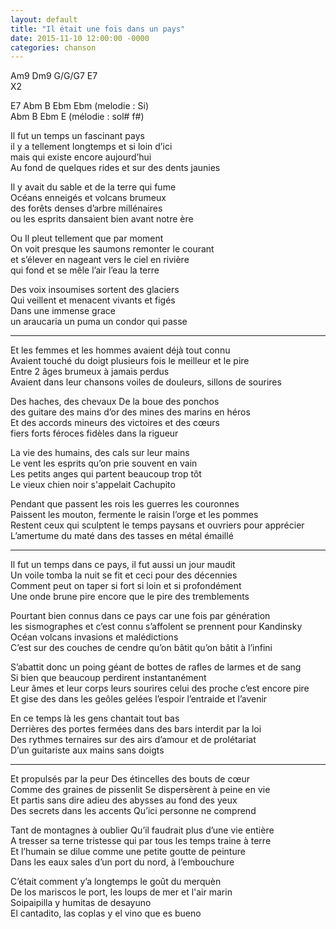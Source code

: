 ```yaml
---
layout: default
title: "Il était une fois dans un pays"
date: 2015-11-10 12:00:00 -0000
categories: chanson
---
```


Am9 Dm9 G/G/G7 E7  
X2

E7 Abm B Ebm Ebm (melodie : Si)  
Abm B Ebm E (mélodie : sol# f#)

Il fut un temps un fascinant pays  
il y a tellement longtemps et si loin d’ici  
mais qui existe encore aujourd’hui  
Au fond de quelques rides et sur des dents jaunies

Il y avait du sable et de la terre qui fume  
Océans enneigés et volcans brumeux  
des forêts denses d’arbre millénaires  
ou les esprits dansaient bien avant notre ère

Ou Il pleut tellement que par moment  
On voit presque les saumons remonter le courant  
et s’élever en nageant vers le ciel en rivière  
qui fond et se mêle l’air l’eau la terre

Des voix insoumises sortent des glaciers  
Qui veillent et menacent vivants et figés  
Dans une immense grace  
un araucaria un puma un condor qui passe

---

Et les femmes et les hommes avaient déjà tout connu  
Avaient touché du doigt plusieurs fois le meilleur et le pire  
Entre 2 âges brumeux à jamais perdus  
Avaient dans leur chansons voiles de douleurs, sillons de sourires

Des haches, des chevaux 
De la boue des ponchos  
des guitare des mains d’or 
des mines des marins en héros  
Et des accords mineurs des victoires et des cœurs  
fiers forts féroces fidèles dans la rigueur

La vie des humains, des cals sur leur mains  
Le vent les esprits qu’on prie souvent en vain  
Les petits anges qui partent beaucoup trop tôt  
Le vieux chien noir s'appelait Cachupito

Pendant que passent les rois les guerres les couronnes  
Paissent les mouton, fermente le raisin l’orge et les pommes  
Restent ceux qui sculptent le temps paysans et ouvriers pour apprécier  
L’amertume du maté dans des tasses en métal émaillé

---

Il fut un temps dans ce pays, il fut aussi un jour maudit  
Un voile tomba la nuit se fit et ceci pour des décennies  
Comment peut on taper si fort si loin et si profondément  
Une onde brune pire encore que le pire des tremblements

Pourtant bien connus dans ce pays car une fois par génération  
les sismographes et c’est connu s’affolent se prennent pour Kandinsky  
Océan volcans invasions et malédictions  
C’est sur des couches de cendre qu’on bâtit qu’on bâtit à l’infini

S’abattit donc un poing géant de bottes de rafles de larmes et de sang  
Si bien que beaucoup perdirent instantanément  
Leur âmes et leur corps leurs sourires celui des proche c’est encore pire  
Et gise des dans les geôles gelées l’espoir l’entraide et l’avenir

En ce temps là les gens chantait tout bas  
Derrières des portes fermées dans des bars interdit par la loi  
Des rythmes ternaires sur des airs d’amour et de prolétariat  
D’un guitariste aux mains sans doigts

---

Et propulsés par la peur 
Des étincelles des bouts de cœur  
Comme des graines de pissenlit 
Se dispersèrent à peine en vie  
Et partis sans dire adieu 
des abysses au fond des yeux  
Des secrets dans les accents 
Qu’ici personne ne comprend

Tant de montagnes à oublier 
Qu’il faudrait plus d’une vie entière  
A tresser sa terne tristesse 
qui par tous les temps traine à terre  
Et l’humain se dilue comme une petite goutte de peinture  
Dans les eaux sales d’un port du nord, à l’embouchure

C’était comment y’a longtemps le goût du merquèn  
De los mariscos le port, les loups de mer et l'air marin  
Soipaipilla y humitas de desayuno  
El cantadito, las coplas y el vino que es bueno
